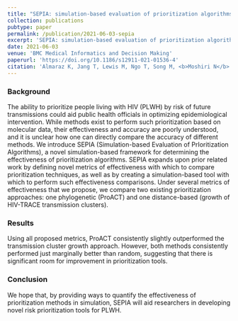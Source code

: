 ```yaml
---
title: "SEPIA: simulation-based evaluation of prioritization algorithms"
collection: publications
pubtype: paper
permalink: /publication/2021-06-03-sepia
excerpt: 'SEPIA: simulation-based evaluation of prioritization algorithms'
date: 2021-06-03
venue: 'BMC Medical Informatics and Decision Making'
paperurl: 'https://doi.org/10.1186/s12911-021-01536-4'
citation: 'Almaraz K, Jang T, Lewis M, Ngo T, Song M, <b>Moshiri N</b> (2021). "SEPIA: simulation-based evaluation of prioritization algorithms." <i>BMC Medical Informatics and Decision Making</i>. 21:177. <a href="https://doi.org/10.1186/s12911-021-01536-4" target="_blank">doi:10.1186/s12911-021-01536-4</a>'
---
```

### Background
The ability to prioritize people living with HIV (PLWH) by risk of future transmissions could aid public health officials in optimizing epidemiological intervention. While methods exist to perform such prioritization based on molecular data, their effectiveness and accuracy are poorly understood, and it is unclear how one can directly compare the accuracy of different methods. We introduce SEPIA (Simulation-based Evaluation of PrIoritization Algorithms), a novel simulation-based framework for determining the effectiveness of prioritization algorithms. SEPIA expands upon prior related work by defining novel metrics of effectiveness with which to compare prioritization techniques, as well as by creating a simulation-based tool with which to perform such effectiveness comparisons. Under several metrics of effectiveness that we propose, we compare two existing prioritization approaches: one phylogenetic (ProACT) and one distance-based (growth of HIV-TRACE transmission clusters).

### Results
Using all proposed metrics, ProACT consistently slightly outperformed the transmission cluster growth approach. However, both methods consistently performed just marginally better than random, suggesting that there is significant room for improvement in prioritization tools.

### Conclusion
We hope that, by providing ways to quantify the effectiveness of prioritization methods in simulation, SEPIA will aid researchers in developing novel risk prioritization tools for PLWH.
